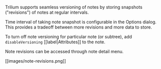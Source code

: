 Trilium supports seamless versioning of notes by storing snapshots ("revisions") of notes at regular intervals.

Time interval of taking note snapshot is configurable in the Options dialog. This provides a tradeoff between more revisions and more data to store.

To turn off note versioning for particular note (or subtree), add `disableVersioning` [[label|Attributes]] to the note.

Note revisions can be accessed through note detail menu.

[[images/note-revisions.png]]